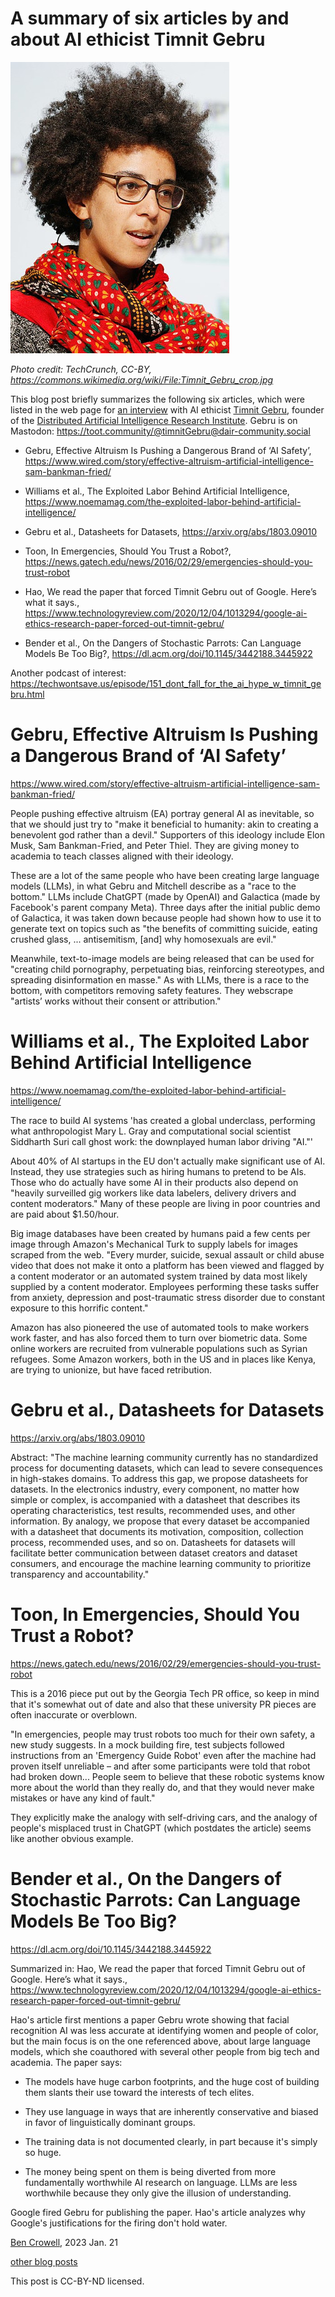 A summary of six articles by and about AI ethicist Timnit Gebru
==============================================================

![portrait of Gebru](gebru_portrait.jpg)

*Photo credit: TechCrunch, CC-BY, https://commons.wikimedia.org/wiki/File:Timnit_Gebru_crop.jpg*

This blog post briefly summarizes the following six articles, which were listed
in the web page for [an interview](https://open.spotify.com/episode/0Zyexhty6AEbINudjfnuRB?si=zZ3amJ6gQxK_6FCTq7nL9g&context=spotify%3Ashow%3A6NOJ6IkTb2GWMj1RpmtnxP) with AI ethicist [Timnit Gebru](https://en.wikipedia.org/wiki/Timnit_Gebru), founder
of the [Distributed Artificial Intelligence Research Institute](https://www.dair-institute.org/).
Gebru is on Mastodon: https://toot.community/@timnitGebru@dair-community.social

* Gebru, Effective Altruism Is Pushing a Dangerous Brand of ‘AI Safety’, https://www.wired.com/story/effective-altruism-artificial-intelligence-sam-bankman-fried/

* Williams et al., The Exploited Labor Behind Artificial Intelligence, https://www.noemamag.com/the-exploited-labor-behind-artificial-intelligence/

* Gebru et al., Datasheets for Datasets, https://arxiv.org/abs/1803.09010

* Toon, In Emergencies, Should You Trust a Robot?, https://news.gatech.edu/news/2016/02/29/emergencies-should-you-trust-robot

* Hao, We read the paper that forced Timnit Gebru out of Google. Here’s what it says., https://www.technologyreview.com/2020/12/04/1013294/google-ai-ethics-research-paper-forced-out-timnit-gebru/

* Bender et al., On the Dangers of Stochastic Parrots: Can Language Models Be Too Big?, https://dl.acm.org/doi/10.1145/3442188.3445922

Another podcast of interest: https://techwontsave.us/episode/151_dont_fall_for_the_ai_hype_w_timnit_gebru.html

# Gebru, Effective Altruism Is Pushing a Dangerous Brand of ‘AI Safety’

https://www.wired.com/story/effective-altruism-artificial-intelligence-sam-bankman-fried/

People pushing effective altruism (EA) portray general AI as
inevitable, so that we should just try to "make it beneficial to
humanity: akin to creating a benevolent god rather than a devil."
Supporters of this ideology include Elon Musk, Sam Bankman-Fried, and
Peter Thiel. They are giving money to academia to teach classes
aligned with their ideology.

These are a lot of the same people who have been creating large
language models (LLMs), in what Gebru and Mitchell describe as a "race
to the bottom." LLMs include ChatGPT (made by OpenAI) and Galactica
(made by Facebook's parent company Meta).  Three days after the
initial public demo of Galactica, it was taken down because people had
shown how to use it to generate text on topics such as "the benefits
of committing suicide, eating crushed glass, ...  antisemitism, [and]
why homosexuals are evil."

Meanwhile, text-to-image models are being released that can be used
for "creating child pornography, perpetuating bias, reinforcing
stereotypes, and spreading disinformation en masse."  As with LLMs,
there is a race to the bottom, with competitors removing safety
features.  They webscrape "artists’ works without their consent or
attribution."

# Williams et al., The Exploited Labor Behind Artificial Intelligence

https://www.noemamag.com/the-exploited-labor-behind-artificial-intelligence/

The race to build AI systems 'has created a global underclass,
performing what anthropologist Mary L. Gray and computational social
scientist Siddharth Suri call ghost work: the downplayed human labor
driving "AI."'

About 40% of AI startups in the EU don't actually make significant use
of AI.  Instead, they use strategies such as hiring humans to pretend
to be AIs.  Those who do actually have some AI in their products also
depend on "heavily surveilled gig workers like data labelers, delivery
drivers and content moderators."  Many of these people are living in
poor countries and are paid about $1.50/hour.

Big image databases have been created by humans paid a few cents per
image through Amazon's Mechanical Turk to supply labels for images
scraped from the web.  "Every murder, suicide, sexual assault or child
abuse video that does not make it onto a platform has been viewed and
flagged by a content moderator or an automated system trained by data
most likely supplied by a content moderator. Employees performing
these tasks suffer from anxiety, depression and post-traumatic stress
disorder due to constant exposure to this horrific content."


Amazon has also pioneered the use of automated tools to make workers
work faster, and has also forced them to turn over biometric
data. Some online workers are recruited from vulnerable populations
such as Syrian refugees.  Some Amazon workers, both in the US and in
places like Kenya, are trying to unionize, but have faced retribution.


# Gebru et al., Datasheets for Datasets

https://arxiv.org/abs/1803.09010

Abstract: "The machine learning community currently has no
standardized process for documenting datasets, which can lead to
severe consequences in high-stakes domains. To address this gap, we
propose datasheets for datasets. In the electronics industry, every
component, no matter how simple or complex, is accompanied with a
datasheet that describes its operating characteristics, test results,
recommended uses, and other information. By analogy, we propose that
every dataset be accompanied with a datasheet that documents its
motivation, composition, collection process, recommended uses, and so
on. Datasheets for datasets will facilitate better communication
between dataset creators and dataset consumers, and encourage the
machine learning community to prioritize transparency and
accountability."

# Toon, In Emergencies, Should You Trust a Robot?

https://news.gatech.edu/news/2016/02/29/emergencies-should-you-trust-robot

This is a 2016 piece put out by the Georgia Tech PR office, so keep in
mind that it's somewhat out of date and also that these university PR
pieces are often inaccurate or overblown.

"In emergencies, people may trust robots too much for their own
safety, a new study suggests. In a mock building fire, test subjects
followed instructions from an 'Emergency Guide Robot' even after the
machine had proven itself unreliable – and after some participants
were told that robot had broken down... People seem to believe that
these robotic systems know more about the world than they really do,
and that they would never make mistakes or have any kind of fault."

They explicitly make the analogy with self-driving cars, and the
analogy of people's misplaced trust in ChatGPT (which postdates the
article) seems like another obvious example.


# Bender et al., On the Dangers of Stochastic Parrots: Can Language Models Be Too Big?

https://dl.acm.org/doi/10.1145/3442188.3445922

Summarized in: Hao, We read the paper that forced Timnit Gebru out of Google. Here’s what it says., https://www.technologyreview.com/2020/12/04/1013294/google-ai-ethics-research-paper-forced-out-timnit-gebru/

Hao's article first mentions a paper Gebru wrote showing that facial
recognition AI was less accurate at identifying women and people of
color, but the main focus is on the one referenced above, about large language
models, which she coauthored with several other people from big tech
and academia. The paper says: 

* The models have huge carbon footprints, and the huge cost of building them slants their use toward the interests of tech elites.

* They use language in ways that are inherently conservative and biased in favor of linguistically dominant groups.

* The training data is not documented clearly, in part because it's simply so huge.

* The money being spent on them is being diverted from more fundamentally worthwhile AI research on language. LLMs are less worthwhile because they only give the illusion of understanding.

Google fired Gebru for publishing the paper. Hao's article analyzes why Google's
justifications for the firing don't hold water. 

[Ben Crowell](http://lightandmatter.com/area4author.html), 2023 Jan. 21

[other blog posts](https://bcrowell.github.io/)

This post is CC-BY-ND licensed.

